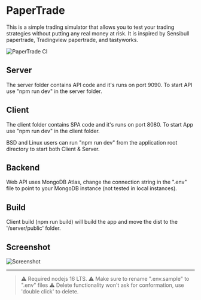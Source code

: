 # PaperTrade
This is a simple trading simulator that allows you to test your trading strategies without putting any real money at risk. It is inspired by Sensibull papertrade, Tradingview papertrade, and tastyworks.

![PaperTrade CI](https://github.com/anandav/PaperTrade/actions/workflows/master_nse-papertrade-app.yml/badge.svg)
<!-- 
[![Papertrade](https://github.com/anandav/PaperTrade/actions/workflows/master_nse-papertrade-app.yml/badge.svg)](https://github.com/anandav/PaperTrade/actions/workflows/master_nse-papertrade-app.yml) -->

## Server
The server folder contains API code and it's runs on port 9090. To start API use "npm run dev" in the server folder.

## Client 
The client folder contains SPA code and it's runs on port 8080. To start App use "npm run dev" in the client folder.

BSD and Linux users can run "npm run dev" from the application root directory to start both Client & Server.

## Backend 
Web API uses MongoDB Atlas, change the connection string in the ".env" file to point to your MongoDB instance (not tested in local instances).

 ## Build 
 Client build (npm run build) will build the app and move the dist to the '/server/public' folder.

 ## Screenshot

 ![Screenshot](https://raw.githubusercontent.com/anandav/PaperTrade/master/Screenshot.png "Screenshot")

---
> :warning: Required nodejs 16 LTS.
> :warning: Make sure to rename ".env.sample" to ".env" files
> :warning: Delete functionality won't ask for conformation, use 'double click' to delete.

 




